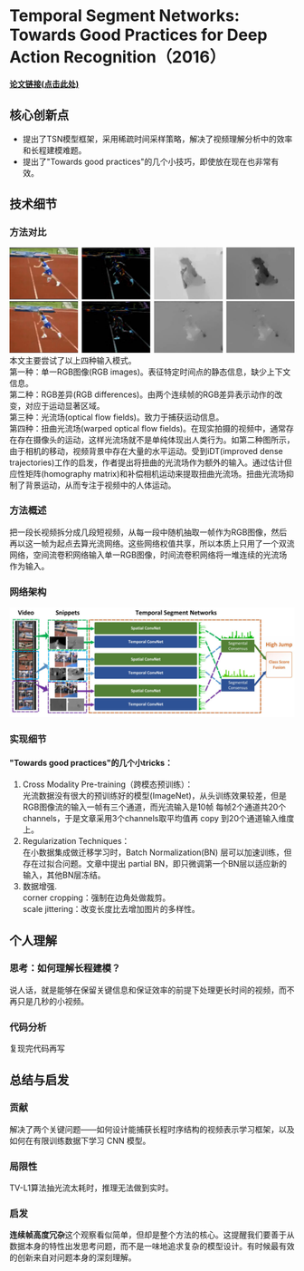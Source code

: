 # Temporal Segment Networks: Towards Good Practices for Deep Action Recognition（2016）
**[论文链接(点击此处)](https://arxiv.org/pdf/1608.00859)**

## 核心创新点
- 提出了TSN模型框架，采用稀疏时间采样策略，解决了视频理解分析中的效率和长程建模难题。
- 提出了"Towards good practices"的几个小技巧，即使放在现在也非常有效。

## 技术细节
### 方法对比
![Examples of four types of input modality](figures\TSN_inputs.jpg)
本文主要尝试了以上四种输入模式。  
第一种：单一RGB图像(RGB images)。表征特定时间点的静态信息，缺少上下文信息。  
第二种：RGB差异(RGB differences)。由两个连续帧的RGB差异表示动作的改变，对应于运动显著区域。  
第三种：光流场(optical flow fields)。致力于捕获运动信息。  
第四种：扭曲光流场(warped optical flow fields)。在现实拍摄的视频中，通常存在存在摄像头的运动，这样光流场就不是单纯体现出人类行为。如第二种图所示，由于相机的移动，视频背景中存在大量的水平运动。受到iDT(improved dense trajectories)工作的启发，作者提出将扭曲的光流场作为额外的输入。通过估计但应性矩阵(homography matrix)和补偿相机运动来提取扭曲光流场。扭曲光流场抑制了背景运动，从而专注于视频中的人体运动。

### 方法概述
把一段长视频拆分成几段短视频，从每一段中随机抽取一帧作为RGB图像，然后再以这一帧为起点去算光流网络。这些网络权值共享，所以本质上只用了一个双流网络，空间流卷积网络输入单一RGB图像，时间流卷积网络将一堆连续的光流场作为输入。

### 网络架构
![Temporal Segment Networks](figures\TSN_architecture.jpg)

### 实现细节
#### "Towards good practices"的几个小tricks：
1. Cross Modality Pre-training（跨模态预训练）：      
光流数据没有很大的预训练好的模型(ImageNet)，从头训练效果较差，但是RGB图像流的输入一帧有三个通道，而光流输入是10帧 每帧2个通道共20个channels，于是文章采用3个channels取平均值再 copy 到20个通道输入维度上。
2. Regularization Techniques：  
在小数据集成做迁移学习时，Batch Normalization(BN) 层可以加速训练，但存在过拟合问题。文章中提出 partial BN，即只微调第一个BN层以适应新的输入，其他BN层冻结。
3. 数据增强.   
corner cropping：强制在边角处做裁剪。  
scale jittering：改变长度比去增加图片的多样性。

## 个人理解
### 思考：如何理解长程建模？
说人话，就是能够在保留关键信息和保证效率的前提下处理更长时间的视频，而不再只是几秒的小视频。

### 代码分析
复现完代码再写

## 总结与启发
### 贡献
解决了两个关键问题——如何设计能捕获长程时序结构的视频表示学习框架，以及如何在有限训练数据下学习 CNN 模型。  
### 局限性
TV-L1算法抽光流太耗时，推理无法做到实时。
### 启发
**连续帧高度冗杂**这个观察看似简单，但却是整个方法的核心。这提醒我们要善于从数据本身的特性出发思考问题，而不是一味地追求复杂的模型设计。有时候最有效的创新来自对问题本身的深刻理解。                                                                                                                                                                                                                                                                                                                                                                                                                                                                                                                                                                                                                                                                                                                                                                                                                                                                                                                                                                                                                                                                                                                                                                                                                                                                                                                                                                                                                                                                                                                                                                                                                                                                                                                                                                                                                                                                                                                                                 